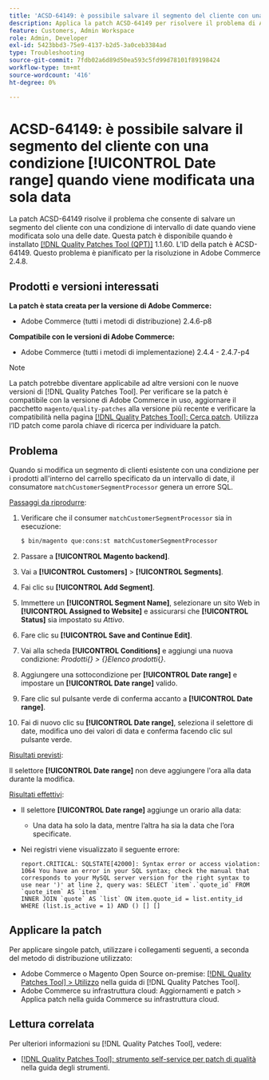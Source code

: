 ```yaml
---
title: 'ACSD-64149: è possibile salvare il segmento del cliente con una condizione [!UICONTROL Date range] quando viene modificata una sola data'
description: Applica la patch ACSD-64149 per risolvere il problema di Adobe Commerce, in cui è possibile salvare il segmento del cliente con una condizione **[!UICONTROL Date range]** quando viene modificata solo una delle date.
feature: Customers, Admin Workspace
role: Admin, Developer
exl-id: 5423bbd3-75e9-4137-b2d5-3a0ceb3384ad
type: Troubleshooting
source-git-commit: 7fdb02a6d89d50ea593c5fd99d78101f89198424
workflow-type: tm+mt
source-wordcount: '416'
ht-degree: 0%

---
```


# ACSD-64149: è possibile salvare il segmento del cliente con una condizione [!UICONTROL Date range] quando viene modificata una sola data

La patch ACSD-64149 risolve il problema che consente di salvare un segmento del cliente con una condizione di intervallo di date quando viene modificata solo una delle date. Questa patch è disponibile quando è installato [[!DNL Quality Patches Tool (QPT)]](/help/tools/quality-patches-tool/quality-patches-tool-to-self-serve-quality-patches.md) 1.1.60. L’ID della patch è ACSD-64149. Questo problema è pianificato per la risoluzione in Adobe Commerce 2.4.8.

## Prodotti e versioni interessati

**La patch è stata creata per la versione di Adobe Commerce:**

* Adobe Commerce (tutti i metodi di distribuzione) 2.4.6-p8

**Compatibile con le versioni di Adobe Commerce:**

* Adobe Commerce (tutti i metodi di implementazione) 2.4.4 - 2.4.7-p4

>[!NOTE]
>
>La patch potrebbe diventare applicabile ad altre versioni con le nuove versioni di [!DNL Quality Patches Tool]. Per verificare se la patch è compatibile con la versione di Adobe Commerce in uso, aggiornare il pacchetto `magento/quality-patches` alla versione più recente e verificare la compatibilità nella pagina [[!DNL Quality Patches Tool]: Cerca patch](https://experienceleague.adobe.com/tools/commerce-quality-patches/index.html). Utilizza l’ID patch come parola chiave di ricerca per individuare la patch.

## Problema

Quando si modifica un segmento di clienti esistente con una condizione per i prodotti all&#39;interno del carrello specificato da un intervallo di date, il consumatore `matchCustomerSegmentProcessor` genera un errore SQL.

<u>Passaggi da riprodurre</u>:

1. Verificare che il consumer `matchCustomerSegmentProcessor` sia in esecuzione:

   ```bash
   $ bin/magento que:cons:st matchCustomerSegmentProcessor
   ```

1. Passare a **[!UICONTROL Magento backend]**.
1. Vai a **[!UICONTROL Customers]** > **[!UICONTROL Segments]**.
1. Fai clic su **[!UICONTROL Add Segment]**.
1. Immettere un **[!UICONTROL Segment Name]**, selezionare un sito Web in **[!UICONTROL Assigned to Website]** e assicurarsi che **[!UICONTROL Status]** sia impostato su *Attivo*.
1. Fare clic su **[!UICONTROL Save and Continue Edit]**.
1. Vai alla scheda **[!UICONTROL Conditions]** e aggiungi una nuova condizione: *Prodotti{} > {}Elenco prodotti*{*}*.
1. Aggiungere una sottocondizione per **[!UICONTROL Date range]** e impostare un **[!UICONTROL Date range]** valido.
1. Fare clic sul pulsante verde di conferma accanto a **[!UICONTROL Date range]**.
1. Fai di nuovo clic su **[!UICONTROL Date range]**, seleziona il selettore di date, modifica uno dei valori di data e conferma facendo clic sul pulsante verde.

<u>Risultati previsti</u>:

Il selettore **[!UICONTROL Date range]** non deve aggiungere l&#39;ora alla data durante la modifica.

<u>Risultati effettivi</u>:

* Il selettore **[!UICONTROL Date range]** aggiunge un orario alla data:
   * Una data ha solo la data, mentre l’altra ha sia la data che l’ora specificate.
* Nei registri viene visualizzato il seguente errore:

  ```
  report.CRITICAL: SQLSTATE[42000]: Syntax error or access violation: 1064 You have an error in your SQL syntax; check the manual that corresponds to your MySQL server version for the right syntax to use near ')' at line 2, query was: SELECT `item`.`quote_id` FROM `quote_item` AS `item`
  INNER JOIN `quote` AS `list` ON item.quote_id = list.entity_id WHERE (list.is_active = 1) AND () [] []
  ```


## Applicare la patch

Per applicare singole patch, utilizzare i collegamenti seguenti, a seconda del metodo di distribuzione utilizzato:

* Adobe Commerce o Magento Open Source on-premise: [[!DNL Quality Patches Tool] > Utilizzo](/help/tools/quality-patches-tool/usage.md) nella guida di [!DNL Quality Patches Tool].
* Adobe Commerce su infrastruttura cloud: Aggiornamenti e patch > Applica patch nella guida Commerce su infrastruttura cloud.

## Lettura correlata

Per ulteriori informazioni su [!DNL Quality Patches Tool], vedere:

* [[!DNL Quality Patches Tool]: strumento self-service per patch di qualità](/help/tools/quality-patches-tool/quality-patches-tool-to-self-serve-quality-patches.md) nella guida degli strumenti.
